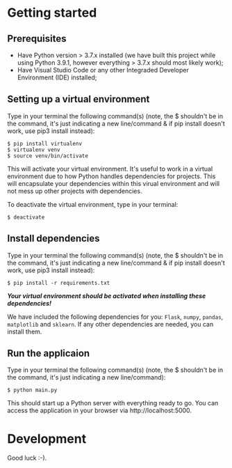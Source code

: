 # Getting started

## Prerequisites
* Have Python version > 3.7.x installed (we have built this project while using Python 3.9.1, however everything > 3.7.x should most likely work);
* Have Visual Studio Code or any other Integraded Developer Environment (IDE) installed;

## Setting up a virtual environment
Type in your terminal the following command(s) (note, the $ shouldn't be in the command, it's just indicating a new line/command & if pip install doesn't work, use pip3 install instead):
```
$ pip install virtualenv
$ virtualenv venv
$ source venv/bin/activate
```

This will activate your virtual environment. It's useful to work in a virtual environment due to how Python handles dependencies for projects. This will encapsulate your dependencies within this virual environment and will not mess up other projects with dependencies.

To deactivate the virtual environment, type in your terminal:
```
$ deactivate
```

## Install dependencies
Type in your terminal the following command(s) (note, the $ shouldn't be in the command, it's just indicating a new line/command & if pip install doesn't work, use pip3 install instead):
```
$ pip install -r requirements.txt
```
***Your virtual environment should be activated when installing these dependencies!***

We have included the following dependencies for you: `Flask`, `numpy`, `pandas`, `matplotlib` and `sklearn`. If any other dependencies are needed, you can install them.

## Run the applicaion
Type in your terminal the following command(s) (note, the $ shouldn't be in the command, it's just indicating a new line/command):
```
$ python main.py
```
This should start up a Python server with everything ready to go. You can access the application in your browser via http://localhost:5000.

# Development
Good luck :-).